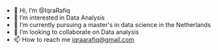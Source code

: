- 👋 Hi, I’m @IqraRafiq
- 👀 I’m interested in Data Analysis
- 🌱 I’m currently pursuing a master's in data science in the Netherlands
- 💞️ I’m looking to collaborate on Data analysis 
- 📫 How to reach me iqraarafiq@gmail.com


<!---
IqraRafiq213/IqraRafiq213 is a ✨ special ✨ repository because its `README.md` (this file) appears on your GitHub profile.
You can click the Preview link to take a look at your changes.
--->
